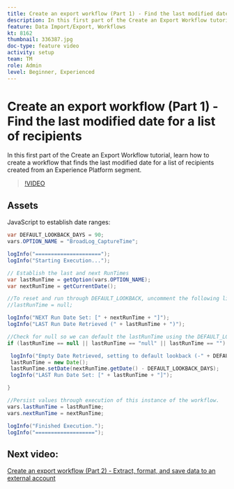 ```yaml
---
title: Create an export workflow (Part 1) - Find the last modified date for a list of recipients
description: In this first part of the Create an Export Workflow tutorial, learn how to create a workflow that finds the last modified date for a list of recipients created from an Experience Platform segment.
feature: Data Import/Export, Workflows
kt: 8162
thumbnail: 336387.jpg
doc-type: feature video
activity: setup
team: TM
role: Admin
level: Beginner, Experienced
---
```


# Create an export workflow (Part 1) - Find the last modified date for a list of recipients

In this first part of the Create an Export Workflow tutorial, learn how to create a workflow that finds the last modified date for a list of recipients created from an Experience Platform segment.

>[!VIDEO](https://video.tv.adobe.com/v/336387?quality=12)

## Assets

JavaScript to establish date ranges:

 ```java
var DEFAULT_LOOKBACK_DAYS = 90;
vars.OPTION_NAME = "BroadLog_CaptureTime";

logInfo("=====================");
logInfo("Starting Execution...");

// Establish the last and next RunTimes
var lastRunTime = getOption(vars.OPTION_NAME);
var nextRunTime = getCurrentDate();

//To reset and run through DEFAULT_LOOKBACK, uncomment the following line.
//lastRunTime = null;

logInfo("NEXT Run Date Set: [" + nextRunTime + "]");
logInfo("LAST Run Date Retrieved (" + lastRunTime + ")");

//Check for null so we can default the lastRunTime using the DEFAULT_LOOKBACK 
if (lastRunTime == null || lastRunTime == "null" || lastRunTime == "") {

  logInfo("Empty Date Retrieved, setting to default lookback (-" + DEFAULT_LOOKBACK_DAYS + " days)");
  lastRunTime = new Date();
  lastRunTime.setDate(nextRunTime.getDate() - DEFAULT_LOOKBACK_DAYS);
  logInfo("LAST Run Date Set: [" + lastRunTime + "]");

} 

//Persist values through execution of this instance of the workflow.
vars.lastRunTime = lastRunTime;
vars.nextRunTime = nextRunTime;

logInfo("Finished Execution.");
logInfo("===================");

 ```

 ## Next video: 

 [Create an export workflow (Part 2) - Extract, format, and save data to an external account](extract-format-save-data-to-external-account.md)
 